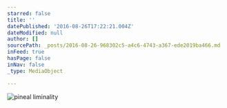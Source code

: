 ```yaml
---
starred: false
title: ''
datePublished: '2016-08-26T17:22:21.004Z'
dateModified: null
author: []
sourcePath: _posts/2016-08-26-968302c5-a4c6-4743-a367-ede2019ba466.md
inFeed: true
hasPage: false
inNav: false
_type: MediaObject

---
```

![pineal liminality](https://the-grid-user-content.s3-us-west-2.amazonaws.com/688a8fca-b049-4ce6-a696-cdd2ed59e77c.jpg)